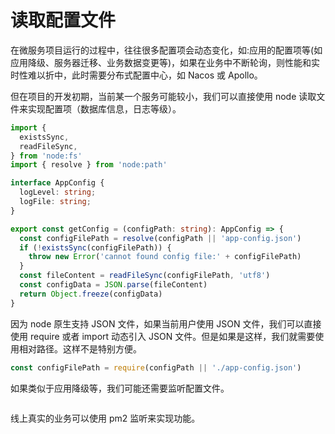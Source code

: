 # 读取配置文件

在微服务项目运行的过程中，往往很多配置项会动态变化，如:应用的配置项等(如应用降级、服务器迁移、业务数据变更等)，如果在业务中不断轮询，则性能和实时性难以折中，此时需要分布式配置中心，如 Nacos 或 Apollo。

但在项目的开发初期，当前某一个服务可能较小，我们可以直接使用 node 读取文件来实现配置项（数据库信息，日志等级）。

```ts
import { 
  existsSync, 
  readFileSync, 
} from 'node:fs'
import { resolve } from 'node:path'

interface AppConfig {
  logLevel: string;
  logFile: string;
}

export const getConfig = (configPath: string): AppConfig => {
  const configFilePath = resolve(configPath || 'app-config.json')
  if (!existsSync(configFilePath)) {
    throw new Error('cannot found config file:' + configFilePath)
  }
  const fileContent = readFileSync(configFilePath, 'utf8')
  const configData = JSON.parse(fileContent)
  return Object.freeze(configData)
}
```

因为 node 原生支持 JSON 文件，如果当前用户使用 JSON 文件，我们可以直接使用 require 或者 import 动态引入 JSON 文件。但是如果是这样，我们就需要使用相对路径。这样不是特别方便。

```ts
const configFilePath = require(configPath || './app-config.json')
```

如果类似于应用降级等，我们可能还需要监听配置文件。

```

```

线上真实的业务可以使用 pm2 监听来实现功能。
